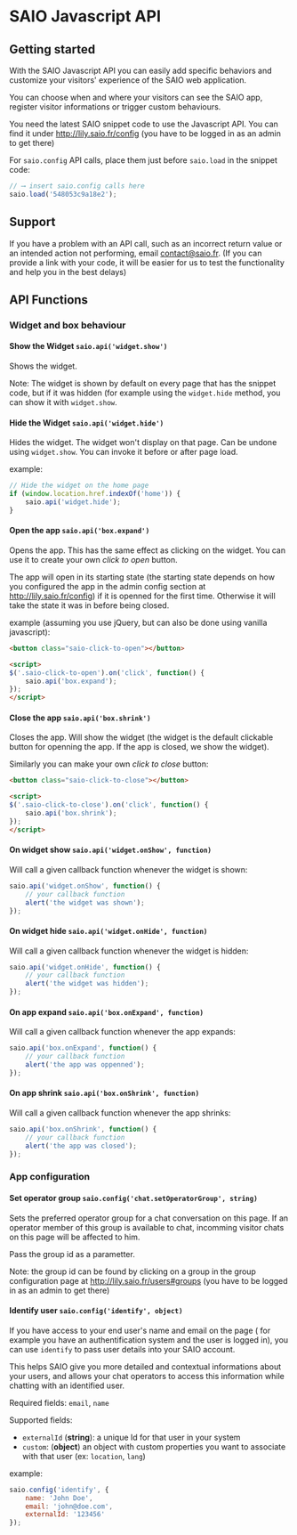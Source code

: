 # SAIO Javascript API

## Getting started

With the SAIO Javascript API you can easily add specific behaviors and customize your visitors' experience of the SAIO web application.

You can choose when and where your visitors can see the SAIO app, register visitor informations or trigger custom behaviours.

You need the latest SAIO snippet code to use the Javascript API. You can find it under http://lily.saio.fr/config (you have to be logged in as an admin to get there)

For `saio.config` API calls, place them just before `saio.load` in the snippet code:

``` js
// ⟶ insert saio.config calls here
saio.load('548053c9a18e2');
```

## Support

If you have a problem with an API call, such as an incorrect return value or an intended action not performing, email contact@saio.fr. (If you can provide a link with your code, it will be easier for us to test the functionality and help you in the best delays)

## API Functions

### Widget and box behaviour

#### Show the Widget `saio.api('widget.show')`

Shows the widget.

Note: The widget is shown by default on every page that has the snippet code, but if it was hidden (for example using the `widget.hide` method, you can show it with `widget.show`.

#### Hide the Widget `saio.api('widget.hide')`

Hides the widget. The widget won't display on that page. Can be undone using `widget.show`.
You can invoke it before or after page load.

example:

``` js
// Hide the widget on the home page
if (window.location.href.indexOf('home')) {
	saio.api('widget.hide');
}
```

#### Open the app `saio.api('box.expand')`

Opens the app. This has the same effect as clicking on the widget.
You can use it to create your own *click to open* button.

The app will open in its starting state (the starting state depends on how you configured the app in the admin config section at http://lily.saio.fr/config) if it is openned for the first time. Otherwise it will take the state it was in before being closed.

example (assuming you use jQuery, but can also be done using vanilla javascript):

``` html
<button class="saio-click-to-open"></button>

<script>
$('.saio-click-to-open').on('click', function() {
	saio.api('box.expand');
});
</script>
```

#### Close the app `saio.api('box.shrink')`

Closes the app. Will show the widget (the widget is the default clickable button for openning the app. If the app is closed, we show the widget).

Similarly you can make your own *click to close* button:


``` html
<button class="saio-click-to-close"></button>

<script>
$('.saio-click-to-close').on('click', function() {
	saio.api('box.shrink');
});
</script>
```

#### On widget show `saio.api('widget.onShow', function)`

Will call a given callback function whenever the widget is shown:

``` js
saio.api('widget.onShow', function() {
	// your callback function
	alert('the widget was shown');
});
```

#### On widget hide `saio.api('widget.onHide', function)`

Will call a given callback function whenever the widget is hidden:

``` js
saio.api('widget.onHide', function() {
	// your callback function
	alert('the widget was hidden');
});
```

#### On app expand `saio.api('box.onExpand', function)`

Will call a given callback function whenever the app expands:

``` js
saio.api('box.onExpand', function() {
	// your callback function
	alert('the app was oppenned');
});
```

#### On app shrink `saio.api('box.onShrink', function)`

Will call a given callback function whenever the app shrinks:

``` js
saio.api('box.onShrink', function() {
	// your callback function
	alert('the app was closed');
});
```

### App configuration

#### Set operator group `saio.config('chat.setOperatorGroup', string)`

Sets the preferred operator group for a chat conversation on this page. If an operator member of this group is available to chat, incomming visitor chats on this page will be affected to him.

Pass the group id as a parametter.

Note: the group id can be found by clicking on a group in the group configuration page at http://lily.saio.fr/users#groups (you have to be logged in as an admin to get there)

#### Identify user `saio.config('identify', object)`

If you have access to your end user's name and email on the page ( for example you have an authentification system and the user is logged in), you can use `identify` to pass user details into your SAIO account.

This helps SAIO give you more detailed and contextual informations about your users, and allows your chat operators to access this information while chatting with an identified user.

Required fields: `email`, `name`

Supported fields:
- `externalId` (**string**): a unique Id for that user in your system
- `custom`: (**object**) an object with custom properties you want to associate with that user (ex: `location`, `lang`)

example:

``` js
saio.config('identify', {
	name: 'John Doe',
	email: 'john@doe.com',
	externalId: '123456'
});
```
